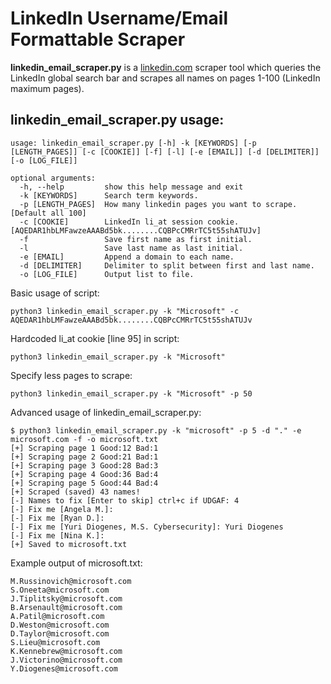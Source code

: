 # LinkedIn Username/Email Formattable Scraper
<b>linkedin_email_scraper.py</b> is a  <a href="https://linkedin.com">linkedin.com</a> scraper tool which queries the LinkedIn global search bar and scrapes all names on pages 1-100 (LinkedIn maximum pages).

## linkedin_email_scraper.py usage:
```
usage: linkedin_email_scraper.py [-h] -k [KEYWORDS] [-p [LENGTH_PAGES]] [-c [COOKIE]] [-f] [-l] [-e [EMAIL]] [-d [DELIMITER]] [-o [LOG_FILE]]

optional arguments:
  -h, --help         show this help message and exit
  -k [KEYWORDS]      Search term keywords.
  -p [LENGTH_PAGES]  How many linkedin pages you want to scrape. [Default all 100]
  -c [COOKIE]        LinkedIn li_at session cookie. [AQEDAR1hbLMFawzeAAABd5bk........CQBPcCMRrTC5t55shATUJv]
  -f                 Save first name as first initial.
  -l                 Save last name as last initial.
  -e [EMAIL]         Append a domain to each name.
  -d [DELIMITER]     Delimiter to split between first and last name.
  -o [LOG_FILE]      Output list to file.
```
   Basic usage of script:
   
    python3 linkedin_email_scraper.py -k "Microsoft" -c AQEDAR1hbLMFawzeAAABd5bk........CQBPcCMRrTC5t55shATUJv
    
   Hardcoded li_at cookie [line 95] in script:
   
    python3 linkedin_email_scraper.py -k "Microsoft"
    
   Specify less pages to scrape:
   
    python3 linkedin_email_scraper.py -k "Microsoft" -p 50

   Advanced usage of linkedin_email_scraper.py:
   
    $ python3 linkedin_email_scraper.py -k "microsoft" -p 5 -d "." -e microsoft.com -f -o microsoft.txt
    [+] Scraping page 1 Good:12 Bad:1
    [+] Scraping page 2 Good:21 Bad:1
    [+] Scraping page 3 Good:28 Bad:3
    [+] Scraping page 4 Good:36 Bad:4
    [+] Scraping page 5 Good:44 Bad:4
    [+] Scraped (saved) 43 names!
    [-] Names to fix [Enter to skip] ctrl+c if UDGAF: 4
    [-] Fix me [Angela M.]: 
    [-] Fix me [Ryan D.]: 
    [-] Fix me [Yuri Diogenes, M.S. Cybersecurity]: Yuri Diogenes
    [-] Fix me [Nina K.]: 
    [+] Saved to microsoft.txt
    
   Example output of microsoft.txt:
   
    M.Russinovich@microsoft.com
    S.Oneeta@microsoft.com
    J.Tiplitsky@microsoft.com
    B.Arsenault@microsoft.com
    A.Patil@microsoft.com
    D.Weston@microsoft.com
    D.Taylor@microsoft.com
    S.Lieu@microsoft.com
    K.Kennebrew@microsoft.com
    J.Victorino@microsoft.com
    Y.Diogenes@microsoft.com
